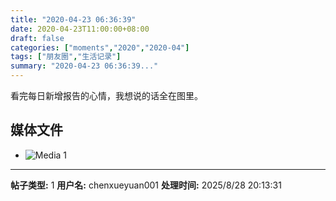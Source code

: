 ```yaml
---
title: "2020-04-23 06:36:39"
date: 2020-04-23T11:00:00+08:00
draft: false
categories: ["moments","2020","2020-04"]
tags: ["朋友圈","生活记录"]
summary: "2020-04-23 06:36:39..."
---
```


看完每日新增报告的心情，我想说的话全在图里。

## 媒体文件

- ![Media 1](/Moments/photos/2020-04-23/202004230636390.jpg)

---

**帖子类型:** 1
**用户名:** chenxueyuan001
**处理时间:** 2025/8/28 20:13:31